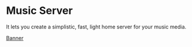 # Music Server

It lets you create a simplistic, fast, light home server for your music media.

[Banner](banner.png)